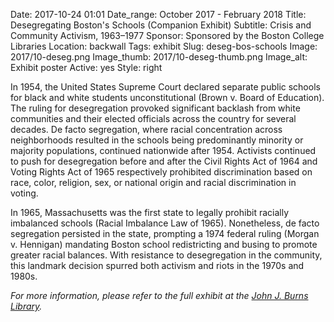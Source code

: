 Date: 2017-10-24 01:01 
Date_range: October 2017 - February 2018
Title: Desegregating Boston's Schools (Companion Exhibit)
Subtitle: Crisis and Community Activism, 1963–1977
Sponsor: Sponsored by the Boston College Libraries
Location: backwall
Tags: exhibit
Slug: deseg-bos-schools
Image: 2017/10-deseg.png
Image_thumb: 2017/10-deseg-thumb.png
Image_alt: Exhibit poster
Active: yes
Style: right

In 1954, the United States Supreme Court declared separate public schools for black and white students unconstitutional (Brown v. Board of Education). The ruling for desegregation provoked significant backlash from white communities and their elected officials across the country for several decades. De facto segregation, where racial concentration across neighborhoods resulted in the schools being predominantly minority or majority populations, continued nationwide after 1954. Activists continued to push for desegregation before and after the Civil Rights Act of 1964 and Voting Rights Act of 1965 respectively prohibited discrimination based on race, color, religion, sex, or national origin and racial discrimination in voting.

In 1965, Massachusetts was the first state to legally prohibit racially imbalanced schools (Racial Imbalance Law of 1965). Nonetheless, de facto segregation persisted in the state, prompting a 1974 federal ruling (Morgan v. Hennigan) mandating Boston school redistricting and busing to promote greater racial balances. With resistance to desegregation in the community, this landmark decision spurred both activism and riots in the 1970s and 1980s.

<em>For more information, please refer to the full exhibit at the <a href="http://library.bc.edu/exhibits/2017/Oct/desegregating-boston-schools/">John J. Burns Library</a>.</em>